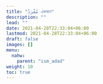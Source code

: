 ```yaml
---
title: "مُفْرَدٌ একবচন"
description: ""
lead: ""
date: 2021-04-28T22:33:04+06:00
lastmod: 2021-04-28T22:33:04+06:00
draft: false
images: []
menu: 
  nahw:
    parent: "ism_adad"
weight: 10
toc: true
---
```



